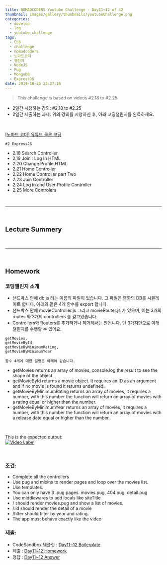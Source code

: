 ```yaml
---
title: NOMADCODERS Youtube Challenge - Day11~12 of 42
thumbnail: images/gallery/thumbnails/youtubeChallenge.png
categories:
  - develop
  - log
  - youtube-challenge
tags:
  - ES6
  - challenge
  - nomadcoders
  - 노마드코더
  - 챌린지
  - NodeJS
  - Pug
  - MongoDB
  - ExpressJS
date: 2019-10-26 23:27:16
---
```




> This challenge is based on videos #2.18 to #2.25:

- 2일간 시청하는 강의: #2.18 to #2.25
- 2일간 제출하는 과제: 위의 강의를 시청하신 후, 아래 코딩챌린지를 완료하세요.

<br/>

[[노마드 코더] 유튜브 클론 코딩](https://academy.nomadcoders.co/courses/enrolled/435438)

`#2 ExpressJS`
- 2.18 Search Controller 
- 2.19 Join : Log In HTML 
- 2.20 Change Profile HTML 
- 2.21 Home Controller 
- 2.22 Home Controller part Two 
- 2.23 Join Controller 
- 2.24 Log In and User Profile Controller 
- 2.25 More Controlers 
 

<br/>
<!-- more -->

---

<br/>

## Lecture Summery

<br/>

---

<br/>

## Homework 

### 코딩챌린지 소개
    
- 샌드박스 안에 db.js 라는 이름의 파일이 있습니다. 그 파일은 영화의 DB를 시뮬레이트 합니다. 아래와 같은 4개 함수를 export 합니다.
- 샌드박스 안에 movieController.js 그리고 movieRouter.js 가 있으며, 이는 3개의 routes 와 3개의 controllers 를 갖고있습니다.
- Controllers와 Routers를 추가하거나 제거해서는 안됩니다. 단 3가지만으로 아래 챌린지를 수행할 수 있어요.
 
```
getMovies,
getMovieById,
getMovieByMinimumRating,
getMovieByMinimumYear
```
    
`함수 4개에 대한 설명은 아래와 같습니다.`
- getMovies returns an array of movies, console.log the result to see the shape of the object.
- getMovieById returns a movie object. It requires an ID as an argument and if no movie is found it returns undefined.
- getMovieByMinimumRating returns an array of movies, it requires a number, with this number the function will return an array of movies with a rating equal or higher than the number.
- getMovieByMinimumYear returns an array of movies, it requires a number, with this number the function will return an array of movies with a release date equal or higher than the number.

<br/>

This is the expected output:   
[![Video Label](http://img.youtube.com/vi/tE8QGg8aQDE/0.jpg)](https://youtu.be/tE8QGg8aQDE)

<br/>

### 조건:

- Complete all the controllers
- Use pug and mixins to render pages and loop over the movies list.
- Use templates.
- You can only have 3 .pug pages. movies.pug, 404.pug, detail.pug
- Use middlewares to add locals like siteTitle
- / should render movies.pug and show a list of movies.
- /:id should render the detail of a movie
- /filter should filter by year and rating.
- The app must behave exactly like the video

### 제출:
- CodeSandbox 템플릿 : [Day11~12 Boilerplate](https://codesandbox.io/s/express-controller-blueprint-880to)
- 제출 : [Day11~12 Homework](https://codesandbox.io/s/express-controller-blueprint-p0ibw)
- 정답 : [Day11~12 Answer](https://codesandbox.io/s/day-11-12-solution-thmmm)
